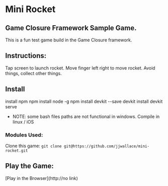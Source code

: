 # Mini Rocket

## Game Closure Framework Sample Game.

This is a fun test game build in the Game Closure framework.

## Instructions:
Tap screen to launch rocket.  Move finger left right to move rocket.  Avoid things, collect other things.

## Install
install npm
npm install node -g
npm install devkit --save
devkit install
devkit serve

* NOTE: some bash files paths are not functional in windows.  Compile in linux / iOS

### Modules Used:

Clone this game:
`git clone git@https://github.com/jjwallace/mini-rocket.git`

## Play the Game:
[Play in the
Browser](http://no link)
